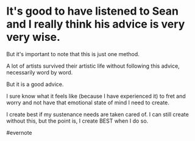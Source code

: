# It's good to have listened to Sean and I really think his advice is very very wise.

But it's important to note that this is just one method.

A lot of artists survived their artistic life without following this advice, necessarily word by word.

But it is a good advice.

I sure know what it feels like (because I have experienced it) to fret and worry and not have that emotional state of mind I need to create.

I create best if my sustenance needs are taken cared of. I can still create without this, but the point is, I create BEST when I do so.

\#evernote

